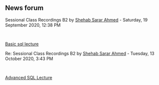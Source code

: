 <h2>News forum</h2><a href="https://moodle.cse.buet.ac.bd/user/view.php?id=1765&course=483"></a>
Sessional Class Recordings B2
by <a href="https://moodle.cse.buet.ac.bd/user/view.php?id=1765&course=483">Shehab Sarar Ahmed</a> - Saturday, 19 September 2020, 12:38 PM


 

<a href="https://drive.google.com/file/d/11-HvEdYgb8H6LJZVT-i4Wk7sikzpLlBp/view?usp=sharing">Basic sql lecture</a>





<a href="https://moodle.cse.buet.ac.bd/user/view.php?id=1765&course=483"></a>
Re: Sessional Class Recordings B2
by <a href="https://moodle.cse.buet.ac.bd/user/view.php?id=1765&course=483">Shehab Sarar Ahmed</a> - Tuesday, 13 October 2020, 3:43 PM


 

<a href="https://drive.google.com/file/d/1NNLVoO2uR46s1HnoFqtsFvntoNa5CcqH/view?usp=sharing">Advanced SQL Lecture</a>









